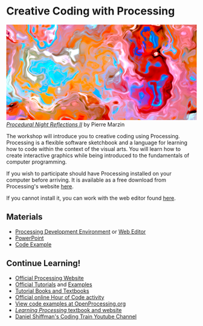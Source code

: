 # Creative Coding with Processing

![*Procedural Night Reflections* by Pierre Marzin](./procedural_night.png)
[*Procedural Night Reflections II*](https://www.openprocessing.org/sketch/623979) by Pierre Marzin

The workshop will introduce you to creative coding using Processing.  Processing is a flexible software sketchbook and a language for learning how to code within the context of the visual arts.  You will learn how to create interactive graphics while being introduced to the fundamentals of computer programming.  

If you wish to participate should have Processing installed on your computer before arriving.  It is available as a free download from Processing's website [here](https://processing.org/download).

If you cannot install it, you can work with the web editor found [here](https://hello.processing.org/editor/#editor).

## Materials

- [Processing Development Environment](https://processing.org/download) or [Web Editor](https://hello.processing.org/editor/#editor)
- [PowerPoint](./creative_coding_in_processing.pptx)
- [Code Example](./circles.zip)

## Continue Learning!
- [Official Processing Website](https://processing.org)
- [Official Tutorials](https://processing.org/tutorials/) and [Examples](https://processing.org/examples/)
- [Tutorial Books and Textbooks](https://processing.org/books/)
- [Official online Hour of Code activity](https://hello.processing.org)
- [View code examples at OpenProcessing.org](https://openprocessing.org)
- [*Learning Processing* textbook and website](http://learningprocessing.com)
- [Daniel Shiffman's Coding Train Youtube Channel](https://www.youtube.com/channel/UCvjgXvBlbQiydffZU7m1_aw)
